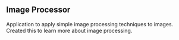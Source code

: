 ## Image Processor ##
Application to apply simple image processing techniques to images. Created this to learn more about image processing.
